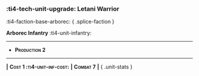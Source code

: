 ### :ti4-tech-unit-upgrade: **Letani Warrior**
:ti4-faction-base-arborec:
{ .splice-faction }

**Arborec Infantry** :ti4-unit-infantry:

---

* <span style="font-variant:small-caps;white-space: nowrap;">**Production 2**</span>

---

__|__ <span style="font-variant:small-caps;white-space: nowrap;">**Cost 1 :ti4-unit-inf-cost:**</span> __|__ <span style="font-variant:small-caps;white-space: nowrap;">**Combat 7**</span> __|__
{ .unit-stats }
